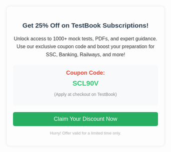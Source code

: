 <!--TestBook Coupon Landing Section-->
<div style="border-radius: 10px; box-shadow: rgba(0, 0, 0, 0.1) 0px 0px 10px; font-family: sans-serif; margin: 30px auto; max-width: 600px; padding: 20px;">
  <h2 style="color: #2c3e50; text-align: center;">Get 25% Off on TestBook Subscriptions!</h2>
  <p style="color: #333333; font-size: 16px; line-height: 1.6; text-align: center;">
    Unlock access to 1000+ mock tests, PDFs, and expert guidance. Use our exclusive coupon code and boost your preparation for SSC, Banking, Railways, and more!
  </p>
  
  <div style="background: rgb(248, 249, 250); border-radius: 8px; margin: 20px 0px; padding: 15px; text-align: center;">
    <strong style="color: #e74c3c; font-size: 18px;">Coupon Code:</strong>
    <div style="color: #2ecc71; font-size: 22px; font-weight: bold; margin-top: 10px;">SCL90V</div>
    <p style="color: #888888; font-size: 14px;">(Apply at checkout on TestBook)</p>
  </div>

  <a href="https://link.testbook.com/SkJ0aQI06zb?tbreferrer=SCL90V" style="background: rgb(39, 174, 96); border-radius: 6px; color: white; display: block; font-size: 18px; padding: 12px 20px; text-align: center; text-decoration: none;" target="_blank">    Claim Your Discount Now  </a>

  <p style="color: #aaaaaa; font-size: 13px; margin-top: 15px; text-align: center;">
    Hurry! Offer valid for a limited time only.
  </p>
</div>
